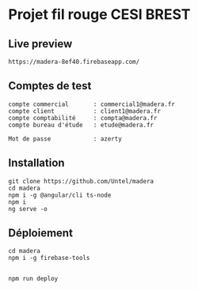 # Projet fil rouge CESI BREST

## Live preview
    https://madera-8ef40.firebaseapp.com/
    
## Comptes de test
    compte commercial       : commercial1@madera.fr
    compte client           : client1@madera.fr
    compte comptabilité     : compta@madera.fr
    compte bureau d'étude   : etude@madera.fr

    Mot de passe            : azerty

## Installation

    git clone https://github.com/Untel/madera
    cd madera
    npm i -g @angular/cli ts-node
    npm i
    ng serve -o
 
## Déploiement

    cd madera
    npm i -g firebase-tools


    npm run deploy
